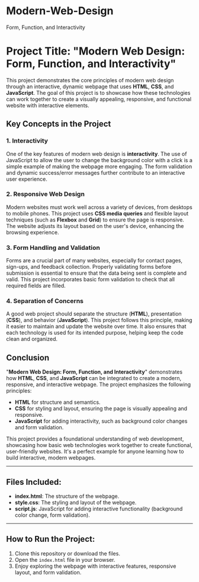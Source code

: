 # Modern-Web-Design
Form, Function, and Interactivity

# Project Title: "Modern Web Design: Form, Function, and Interactivity"

This project demonstrates the core principles of modern web design through an interactive, dynamic webpage that uses **HTML**, **CSS**, and **JavaScript**. The goal of this project is to showcase how these technologies can work together to create a visually appealing, responsive, and functional website with interactive elements.

## Key Concepts in the Project

### 1. **Interactivity**
One of the key features of modern web design is **interactivity**. The use of JavaScript to allow the user to change the background color with a click is a simple example of making the webpage more engaging. The form validation and dynamic success/error messages further contribute to an interactive user experience.

### 2. **Responsive Web Design**
Modern websites must work well across a variety of devices, from desktops to mobile phones. This project uses **CSS media queries** and flexible layout techniques (such as **Flexbox** and **Grid**) to ensure the page is responsive. The website adjusts its layout based on the user's device, enhancing the browsing experience.

### 3. **Form Handling and Validation**
Forms are a crucial part of many websites, especially for contact pages, sign-ups, and feedback collection. Properly validating forms before submission is essential to ensure that the data being sent is complete and valid. This project incorporates basic form validation to check that all required fields are filled.

### 4. **Separation of Concerns**
A good web project should separate the structure (**HTML**), presentation (**CSS**), and behavior (**JavaScript**). This project follows this principle, making it easier to maintain and update the website over time. It also ensures that each technology is used for its intended purpose, helping keep the code clean and organized.

## Conclusion

"**Modern Web Design: Form, Function, and Interactivity**" demonstrates how **HTML**, **CSS**, and **JavaScript** can be integrated to create a modern, responsive, and interactive webpage. The project emphasizes the following principles:

- **HTML** for structure and semantics.
- **CSS** for styling and layout, ensuring the page is visually appealing and responsive.
- **JavaScript** for adding interactivity, such as background color changes and form validation.

This project provides a foundational understanding of web development, showcasing how basic web technologies work together to create functional, user-friendly websites. It's a perfect example for anyone learning how to build interactive, modern webpages.

---

## Files Included:
- **index.html**: The structure of the webpage.
- **style.css**: The styling and layout of the webpage.
- **script.js**: JavaScript for adding interactive functionality (background color change, form validation).

---

## How to Run the Project:

1. Clone this repository or download the files.
2. Open the `index.html` file in your browser.
3. Enjoy exploring the webpage with interactive features, responsive layout, and form validation.
